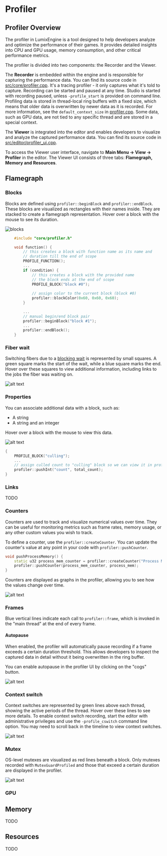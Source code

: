 # Profiler

## Profiler Overview

The profiler in LumixEngine is a tool designed to help developers analyze and optimize the performance of their games. It provides detailed insights into CPU and GPU usage, memory consumption, and other critical performance metrics. 

The profiler is divided into two components: the Recorder and the Viewer. 

The **Recorder** is embedded within the engine and is responsible for capturing the performance data. You can find its source code in [src/core/profiler.cpp](../src/core/profiler.cpp). It's a tracing profiler - it only captures what it's told to capture. Recording can be started and paused at any time. Studio is started with recording paused, unless `-profile_start` is provided on command line. Profiling data is stored in thread-local ring buffers with a fixed size, which means that older data is overwritten by newer data as it is recorded. For more information, see the `default_context_size` in [profiler.cpp](../src/core/profiler.cpp). Some data, such as GPU data, are not tied to any specific thread and are stored in a special context.

The **Viewer** is integrated into the editor and enables developers to visualize and analyze the captured performance data. You can find its source code in [src/editor/profiler_ui.cpp](../src/editor/profiler_ui.cpp).

To access the Viewer user interface, navigate to **Main Menu -> View -> Profiler** in the editor. The Viewer UI consists of three tabs: **Flamegraph, Memory and Resources**.

## Flamegraph

### Blocks

Blocks are defined using `profiler::beginBlock` and `profiler::endBlock`. These blocks are visualized as rectangles with their names inside. They are stacked to create a flamegraph representation. Hover over a block with the mouse to see its duration.

![blocks](images/profiler/blocks.png)

```cpp
    #include "core/profiler.h"

    void function() {
        // this creates a block with function name as its name and
        // duration till the end of scope
        PROFILE_FUNCTION();
        ...
        if (condition) {
            // this creates a block with the provided name
            // the block ends at the end of scope
            PROFILE_BLOCK("block #0");
            
            // assign color to the current block (block #0)
            profiler::blockColor(0x60, 0x60, 0x60); 
        }

        ...
        // manual begin/end block pair
        profiler::beginBlock("block #1");
        ...
        profiler::endBlock();
    }
```

### Fiber wait

Switching fibers due to a [blocking wait](job_system.md) is represented by small squares. A green square marks the start of the wait, while a blue square marks the end. Hover over these squares to view additional information, including links to the jobs the fiber was waiting on.

![alt text](images/profiler/fiber_switch.png)

### Properties

You can associate additional data with a block, such as:

* A string
* A string and an integer

Hover over a block with the mouse to view this data.

![alt text](images/profiler/block_properties.png)

```cpp
{
    PROFILE_BLOCK("culling");
    ...
    // assign culled count to "culling" block so we can view it in profiler
    profiler::pushInt("count", total_count);
}
```
### Links

TODO

### Counters

Counters are used to track and visualize numerical values over time. They can be useful for monitoring metrics such as frame rates, memory usage, or any other custom values you wish to track.

To define a counter, use the `profiler::createCounter`. You can update the counter's value at any point in your code with `profiler::pushCounter`.

```cpp
void pushProcessMemory() {
    static u32 process_mem_counter = profiler::createCounter("Process Memory (MB)", 0);
    profiler::pushCounter(process_mem_counter, process_mem);
}
```

Counters are displayed as graphs in the profiler, allowing you to see how the values change over time.

![alt text](images/profiler/counters.png)


### Frames

Blue vertical lines indicate each call to `profiler::frame`, which is invoked in the "main thread" at the end of every frame.

#### Autopause

When enabled, the profiler will automatically pause recording if a frame exceeds a certain duration threshold. This allows developers to inspect the captured data in detail without it being overwritten in the ring buffer.

You can enable autopause in the profiler UI by clicking on the "cogs" button.

![alt text](images/profiler/autopause.png)

### Context switch

Context switches are represented by green lines above each thread, showing the active periods of the thread. Hover over these lines to see more details. To enable context switch recording, start the editor with administrative privileges and use the `-profile_cswitch` command line option. You may need to scroll back in the timeline to view context switches.

![alt text](images/profiler/context_switch.png)

### Mutex

OS-level mutexes are visualized as red lines beneath a block. Only mutexes recorded with `MutexGuardProfiled` and those that exceed a certain duration are displayed in the profiler.

![alt text](images/profiler/mutex.png)

### GPU


## Memory

TODO

## Resources

TODO


